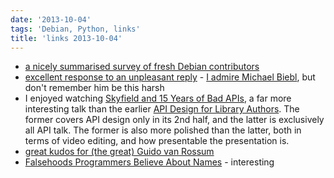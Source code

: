 ```yaml
---
date: '2013-10-04'
tags: 'Debian, Python, links'
title: 'links 2013-10-04'
---
```


-   [a nicely summarised survey of fresh Debian contributors]
-   [excellent response to an unpleasant reply] - [I admire Michael
    Biebl], but don\'t remember him be this harsh
-   I enjoyed watching [Skyfield and 15 Years of Bad APIs], a far more
    interesting talk than the earlier [API Design for Library Authors].
    The former covers API design only in its 2nd half, and the latter is
    exclusively all API talk. The former is also more polished than the
    latter, both in terms of video editing, and how presentable the
    presentation is.
-   [great kudos for (the great) Guido van Rossum]
-   [Falsehoods Programmers Believe About Names] - interesting

  [a nicely summarised survey of fresh Debian contributors]: https://lists.debian.org/debian-project/2013/08/msg00011.html
  [excellent response to an unpleasant reply]: http://lists.debian.org/debian-gtk-gnome/2013/09/msg00014.html
  [I admire Michael Biebl]: http://tshepang.net/developer-of-note-michael-biebl
  [Skyfield and 15 Years of Bad APIs]: http://pyvideo.org/video/2325/skyfield-and-15-years-of-bad-apis
  [API Design for Library Authors]: http://pyvideo.org/video/1705/api-design-for-library-authors
  [great kudos for (the great) Guido van Rossum]: https://tech.dropbox.com/2012/12/welcome-guido/
  [Falsehoods Programmers Believe About Names]: http://www.kalzumeus.com/2010/06/17/falsehoods-programmers-believe-about-names
